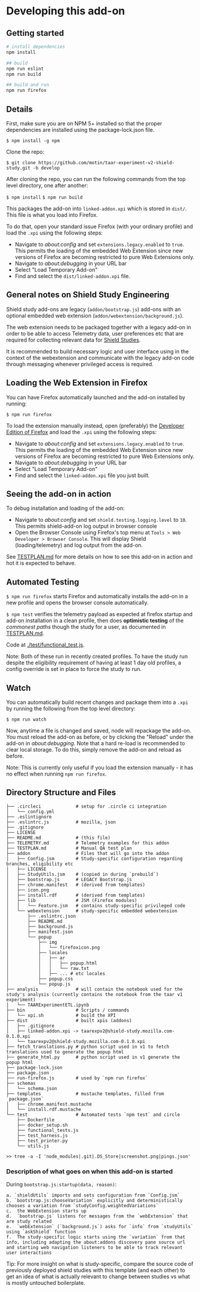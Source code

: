 # Developing this add-on

## Getting started

```bash
# install dependencies
npm install

## build
npm run eslint
npm run build

## build and run
npm run firefox
```

## Details

First, make sure you are on NPM 5+ installed so that the proper dependencies are installed using the package-lock.json file.

`$ npm install -g npm`

Clone the repo:

`$ git clone https://github.com/motin/taar-experiment-v2-shield-study.git -b develop`

After cloning the repo, you can run the following commands from the top level directory, one after another:

`$ npm install`
`$ npm run build`

This packages the add-on into `linked-addon.xpi` which is stored in `dist/`. This file is what you load into Firefox.

To do that, open your standard issue Firefox (with your ordinary profile) and load the `.xpi` using the following steps:

* Navigate to *about:config* and set `extensions.legacy.enabled` to `true`. This permits the loading of the embedded Web Extension since new versions of Firefox are becoming restricted to pure Web Extensions only.
* Navigate to *about:debugging* in your URL bar
* Select "Load Temporary Add-on"
* Find and select the `dist/linked-addon.xpi` file.

## General notes on Shield Study Engineering

Shield study add-ons are legacy (`addon/bootstrap.js`) add-ons with an optional embedded web extension (`addon/webextension/background.js`).

The web extension needs to be packaged together with a legacy add-on in order to be able to access Telemetry data, user preferences etc that are required for collecting relevant data for [Shield Studies](https://wiki.mozilla.org/Firefox/Shield/Shield_Studies).

It is recommended to build necessary logic and user interface using in the context of the webextension and communicate with the legacy add-on code through messaging whenever privileged access is required.

## Loading the Web Extension in Firefox

You can have Firefox automatically launched and the add-on installed by running:

`$ npm run firefox`

To load the extension manually instead, open (preferably) the [Developer Edition of Firefox](https://www.mozilla.org/firefox/developer/) and load the `.xpi` using the following steps:

* Navigate to *about:config* and set `extensions.legacy.enabled` to `true`. This permits the loading of the embedded Web Extension since new versions of Firefox are becoming restricted to pure Web Extensions only.
* Navigate to *about:debugging* in your URL bar
* Select "Load Temporary Add-on"
* Find and select the `linked-addon.xpi` file you just built.

## Seeing the add-on in action

To debug installation and loading of the add-on:

* Navigate to *about:config* and set `shield.testing.logging.level` to `10`. This permits shield-add-on log output in browser console
* Open the Browser Console using Firefox's top menu at `Tools > Web Developer > Browser Console`. This will display Shield (loading/telemetry) and log output from the add-on.

See [TESTPLAN.md](./TESTPLAN.md) for more details on how to see this add-on in action and hot it is expected to behave.

## Automated Testing

`$ npm run firefox` starts Firefox and automatically installs the add-on in a new profile and opens the browser console automatically.

`$ npm test` verifies the telemetry payload as expected at firefox startup and add-on installation in a clean profile, then does **optimistic testing** of the *commonest paths* though the study for a user, as documented in [TESTPLAN.md](./TESTPLAN.md).

Code at [./test/functional_test.js](./test/functional_test.js).

Note: Both of these run in recently created profiles. To have the study run despite the eligibility requirement of having at least 1 day old profiles, a config override is set in place to force the study to run.

## Watch

You can automatically build recent changes and package them into a `.xpi` by running the following from the top level directory:

`$ npm run watch`

Now, anytime a file is changed and saved, node will repackage the add-on. You must reload the add-on as before, or by clicking the "Reload" under the add-on in *about:debugging*. Note that a hard re-load is recommended to clear local storage. To do this, simply remove the add-on and reload as before.

Note: This is currently only useful if you load the extension manually - it has no effect when running `npm run firefox`.

## Directory Structure and Files

```
├── .circleci             # setup for .circle ci integration
│   └── config.yml
├── .eslintignore
├── .eslintrc.js          # mozilla, json
├── .gitignore
├── LICENSE
├── README.md             # (this file)
├── TELEMETRY.md          # Telemetry examples for this addon
├── TESTPLAN.md           # Manual QA test plan
├── addon                 # Files that will go into the addon
│   ├── Config.jsm        # Study-specific configuration regarding branches, eligibility etc
│   ├── LICENSE
│   ├── StudyUtils.jsm    # (copied in during `prebuild`)
│   ├── bootstrap.js      # LEGACY Bootstrap.js
│   ├── chrome.manifest   # (derived from templates)
│   ├── icon.png
│   ├── install.rdf       # (derived from templates)
│   ├── lib               # JSM (Firefox modules)
│   │   └── Feature.jsm   # contains study-specific privileged code
│   └── webextension      # study-specific embedded webextension
│       ├── .eslintrc.json
│       ├── README.md
│       ├── background.js
│       ├── manifest.json
│       └── popup
│           ├── img
│           │   └── firefoxicon.png
│           ├── locales
│           │   ├── ar
│           │   │   ├── popup.html
│           │   │   └── raw.txt
│           │   ├── ... # etc locales
│           ├── popup.css
│           └── popup.js
├── analysis              # will contain the notebook used for the study's analysis (currently contains the notebook from the taar v1 experiment)
│   └── TAARExperimentETL.ipynb
├── bin                   # Scripts / commands
│   └── xpi.sh            # build the XPI
├── dist                  # built xpis (addons)
│   ├── .gitignore
│   ├── linked-addon.xpi -> taarexpv2@shield-study.mozilla.com-0.1.0.xpi
│   └── taarexpv2@shield-study.mozilla.com-0.1.0.xpi
├── fetch_translations.py # python script used in v1 to fetch translations used to generate the popup html
├── generate_html.py      # python script used in v1 generate the popup html
├── package-lock.json
├── package.json
├── run-firefox.js        # used by `npm run firefox`
├── schemas
│   └── schema.json
├── templates             # mustache templates, filled from `package.json`
│   ├── chrome.manifest.mustache
│   └── install.rdf.mustache
└── test                  # Automated tests `npm test` and circle
    ├── Dockerfile
    ├── docker_setup.sh
    ├── functional_tests.js
    ├── test_harness.js
    ├── test_printer.py
    └── utils.js

>> tree -a -I 'node_modules|.git|.DS_Store|screenshot.png|pings.json'

```

### Description of what goes on when this add-on is started

During `bootstrap.js:startup(data, reason)`:

    a. `shieldUtils` imports and sets configuration from `Config.jsm`
    b. `bootstrap.js:chooseVariation` explicitly and deterministically chooses a variation from `studyConfig.weightedVariations`
    c.  the WebExtension starts up
    d.  `bootstrap.js` listens for messages from the `webExtension` that are study related
    e.  `webExtension` (`background.js`) asks for `info` from `studyUtils` using `askShield` function
    f.  The study-specific logic starts using the `variation` from that info, including adapting the about:addons discovery pane source url and starting web navigation listeners to be able to track relevant user interactions

Tip: For more insight on what is study-specific, compare the source code of previously deployed shield studies with this template (and each other) to get an idea of what is actually relevant to change between studies vs what is mostly untouched boilerplate.
